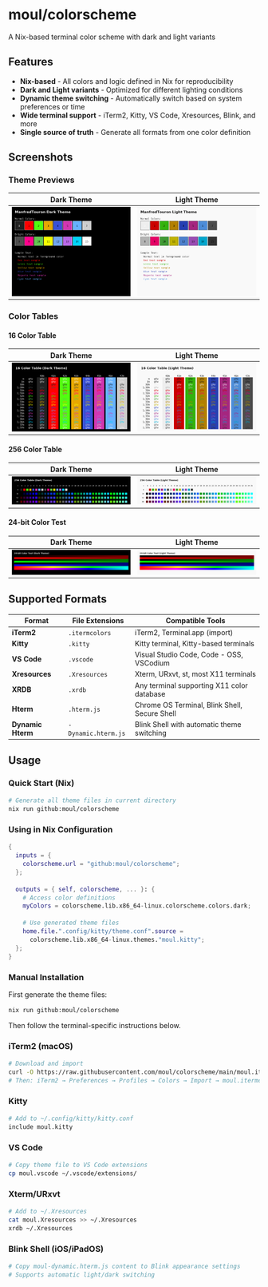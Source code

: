 # moul/colorscheme
A Nix-based terminal color scheme with dark and light variants

## Features

- **Nix-based** - All colors and logic defined in Nix for reproducibility
- **Dark and Light variants** - Optimized for different lighting conditions
- **Dynamic theme switching** - Automatically switch based on system preferences or time
- **Wide terminal support** - iTerm2, Kitty, VS Code, Xresources, Blink, and more
- **Single source of truth** - Generate all formats from one color definition

## Screenshots

### Theme Previews

| Dark Theme | Light Theme |
|------------|-------------|
| ![Dark Theme](./assets/preview-dark.png) | ![Light Theme](./assets/preview-light.png) |

### Color Tables

#### 16 Color Table
| Dark Theme | Light Theme |
|------------|-------------|
| ![16 Color Table Dark](./assets/color-table-16-dark.png) | ![16 Color Table Light](./assets/color-table-16-light.png) |

#### 256 Color Table  
| Dark Theme | Light Theme |
|------------|-------------|
| ![256 Color Table Dark](./assets/color-table-256-dark.png) | ![256 Color Table Light](./assets/color-table-256-light.png) |

#### 24-bit Color Test
| Dark Theme | Light Theme |
|------------|-------------|
| ![24-bit Color Test Dark](./assets/color-table-24bit-dark.png) | ![24-bit Color Test Light](./assets/color-table-24bit-light.png) |


## Supported Formats

| Format | File Extensions | Compatible Tools |
|--------|-----------------|------------------|
| **iTerm2** | `.itermcolors` | iTerm2, Terminal.app (import) |
| **Kitty** | `.kitty` | Kitty terminal, Kitty-based terminals |  
| **VS Code** | `.vscode` | Visual Studio Code, Code - OSS, VSCodium |
| **Xresources** | `.Xresources` | Xterm, URxvt, st, most X11 terminals |
| **XRDB** | `.xrdb` | Any terminal supporting X11 color database |
| **Hterm** | `.hterm.js` | Chrome OS Terminal, Blink Shell, Secure Shell |
| **Dynamic Hterm** | `-Dynamic.hterm.js` | Blink Shell with automatic theme switching |

## Usage

### Quick Start (Nix)

```bash
# Generate all theme files in current directory
nix run github:moul/colorscheme
```

### Using in Nix Configuration

```nix
{
  inputs = {
    colorscheme.url = "github:moul/colorscheme";
  };

  outputs = { self, colorscheme, ... }: {
    # Access color definitions
    myColors = colorscheme.lib.x86_64-linux.colorscheme.colors.dark;
    
    # Use generated theme files
    home.file.".config/kitty/theme.conf".source = 
      colorscheme.lib.x86_64-linux.themes."moul.kitty";
  };
}
```

### Manual Installation

First generate the theme files:

```bash
nix run github:moul/colorscheme
```

Then follow the terminal-specific instructions below.

### iTerm2 (macOS)
```bash
# Download and import
curl -O https://raw.githubusercontent.com/moul/colorscheme/main/moul.itermcolors
# Then: iTerm2 → Preferences → Profiles → Colors → Import → moul.itermcolors
```

### Kitty
```bash
# Add to ~/.config/kitty/kitty.conf
include moul.kitty
```

### VS Code
```bash
# Copy theme file to VS Code extensions
cp moul.vscode ~/.vscode/extensions/
```

### Xterm/URxvt
```bash
# Add to ~/.Xresources
cat moul.Xresources >> ~/.Xresources
xrdb ~/.Xresources
```

### Blink Shell (iOS/iPadOS)
```bash
# Copy moul-dynamic.hterm.js content to Blink appearance settings
# Supports automatic light/dark switching
```
